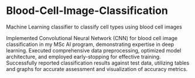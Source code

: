 # Blood-Cell-Image-Classification
Machine Learning classifier to classify cell types using blood cell images

Implemented Convolutional Neural Network (CNN) for blood cell image classification in my MSc AI program, demonstrating expertise in deep learning. Executed comprehensive data preprocessing, optimized model architecture, and employed early-stopping for effective training. Successfully reported classification results against test data, utilizing tables and graphs for accurate assessment and visualization of accuracy metrics.
